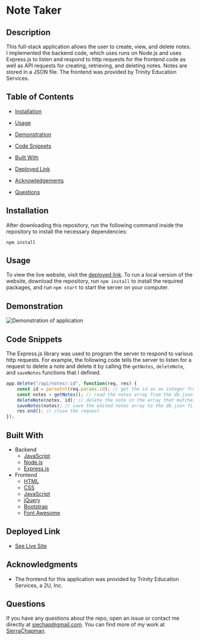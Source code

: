 # Note Taker

## Description

This full-stack application allows the user to create, view, and delete notes. I implemented the backend code, which uses runs on Node.js and uses Express.js to listen and respond to http requests for the frontend code as well as API requests for creating, retrieving, and deleting notes. Notes are stored in a JSON file. The frontend was provided by Trinity Education Services.

## Table of Contents

* [Installation](#installation)

* [Usage](#usage)

* [Demonstration](#demonstration)

* [Code Snippets](#code-snippets)

* [Built With](#built-with)

* [Deployed Link](#deployed-link)

* [Acknowledgements](#acknowledgements)

* [Questions](#questions)

## Installation

After downloading this repository, run the following command inside the repository to install the necessary dependencies:

```
npm install
```
## Usage

To view the live website, visit the [deployed link](https://note-taker-sc.herokuapp.com/). To run a local version of the website, download the repository, run `npm install` to install the required packages, and run `npm start` to start the server on your computer.

## Demonstration

![Demonstration of application](demo.gif)

## Code Snippets

The Express.js library was used to program the server to respond to various http requests. For example, the following code tells the server to listen for a request to delete a note and delete it by calling the `getNotes`, `deleteNote`, and `saveNotes` functions that I defined.

```javascript
app.delete("/api/notes/:id", function(req, res) {
    const id = parseInt(req.params.id); // get the id as an integer from the url
    const notes = getNotes(); // read the notes array from the db.json file
    deleteNote(notes, id); // delete the note in the array that matches the id
    saveNotes(notes); // save the edited notes array to the db.json file
    res.end(); // close the request
});
```

## Built With

* Backend
    * [JavaScript](https://developer.mozilla.org/en-US/docs/Web/JavaScript)
    * [Node.js](https://nodejs.org/en/)
    * [Express.js](https://expressjs.com/)
* Frontend
    * [HTML](https://developer.mozilla.org/en-US/docs/Web/HTML)
    * [CSS](https://developer.mozilla.org/en-US/docs/Web/CSS)
    * [JavaScript](https://developer.mozilla.org/en-US/docs/Web/JavaScript)
    * [jQuery](https://jquery.com/)
    * [Bootstrap](https://getbootstrap.com/)
    * [Font Awesome](https://fontawesome.com/)

## Deployed Link

* [See Live Site](https://note-taker-sc.herokuapp.com/)

## Acknowledgments

* The frontend for this application was provided by Trinity Education Services, a 2U, Inc.

## Questions

If you have any questions about the repo, open an issue or contact me directly at siechap@gmail.com. You can find more of my work at [SierraChapman](https://github.com/SierraChapman/).